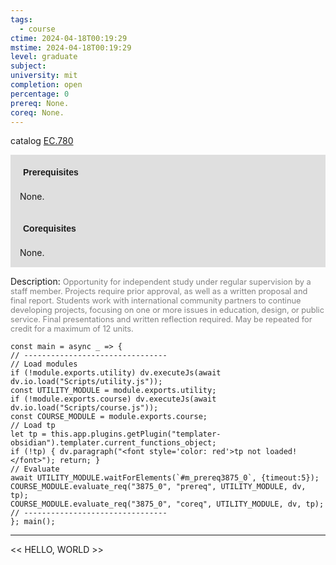 ```yaml
---
tags:
  - course
ctime: 2024-04-18T00:19:29
mstime: 2024-04-18T00:19:29
level: graduate
subject: 
university: mit
completion: open
percentage: 0
prereq: None.
coreq: None.
---
```


catalog [EC.780](http://student.mit.edu/catalog/mECa.html#EC.780)

<span style="display: block; padding: 15px; background-color: rgb(100, 100, 100, 0.2);"><font id="m_prereq3875_0" style="display: block; font-family: Arial, sans-serif; font-weight: bold; padding: 5px">Prerequisites</font><br><span id="prereq3875_0">None.</span></span>
<span style="display: block; padding: 15px; background-color: rgb(100, 100, 100, 0.2);"><font id="m_coreq3875_0" style="display: block; font-family: Arial, sans-serif; font-weight: bold; padding: 5px">Corequisites</font><br><span id="coreq3875_0">None.</span></span>

<font style="">Description:</font>
<font style="color: grey; font-size: 0.8rem;">Opportunity for independent study under regular supervision by a staff member. Projects require prior approval, as well as a written proposal and final report. Students work with international community partners to continue developing projects, focusing on one or more issues in education, design, or public service. Final presentations and written reflection required. May be repeated for credit for a maximum of 12 units.</font>

```dataviewjs
const main = async _ => {
// --------------------------------
// Load modules
if (!module.exports.utility) dv.executeJs(await dv.io.load("Scripts/utility.js"));
const UTILITY_MODULE = module.exports.utility;
if (!module.exports.course) dv.executeJs(await dv.io.load("Scripts/course.js"));
const COURSE_MODULE = module.exports.course;
// Load tp
let tp = this.app.plugins.getPlugin("templater-obsidian").templater.current_functions_object;
if (!tp) { dv.paragraph("<font style='color: red'>tp not loaded!</font>"); return; }
// Evaluate
await UTILITY_MODULE.waitForElements(`#m_prereq3875_0`, {timeout:5});
COURSE_MODULE.evaluate_req("3875_0", "prereq", UTILITY_MODULE, dv, tp);
COURSE_MODULE.evaluate_req("3875_0", "coreq", UTILITY_MODULE, dv, tp);
// --------------------------------
}; main();
```

---

<< HELLO, WORLD >>
